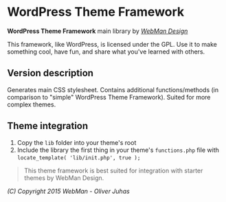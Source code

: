 # WordPress Theme Framework

**WordPress Theme Framework** main library by [*WebMan Design*](http://www.webmandesign.eu)

This framework, like WordPress, is licensed under the GPL.
Use it to make something cool, have fun, and share what you've learned with others.

## Version description

Generates main CSS stylesheet. Contains additional functions/methods (in comparison to "simple" WordPress Theme Framework). Suited for more complex themes.

## Theme integration

1. Copy the `lib` folder into your theme's root
2. Include the library the first thing in your theme's `functions.php` file with `locate_template( 'lib/init.php', true );`

> This theme framework is best suited for integration with starter themes by WebMan Design.

*(C) Copyright 2015 WebMan - Oliver Juhas*